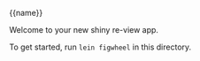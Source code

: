 {{name}}

Welcome to your new shiny re-view app.

To get started, run `lein figwheel` in this directory.